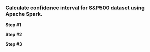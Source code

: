 ### Calculate confidence interval for S&P500 dataset using Apache Spark.

**Step #1**

**Step #2**

**Step #3**
